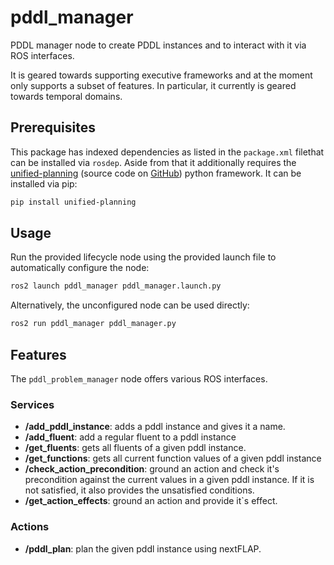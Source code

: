 # pddl_manager
PDDL manager node to create PDDL instances and to interact with it via ROS interfaces.

It is geared towards supporting executive frameworks and at the moment only supports a subset of features.
In particular, it currently is geared towards temporal domains.

## Prerequisites
This package has indexed dependencies as listed in the `package.xml` filethat can be installed via `rosdep`.
Aside from that it additionally requires the [unified-planning](https://unified-planning.readthedocs.io/en/latest/) (source code on [GitHub](https://github.com/aiplan4eu/unified-planning)) python framework. It can be installed via pip:
```bash
pip install unified-planning
```

## Usage
Run the provided lifecycle node using the provided launch file to automatically configure the node:
```bash
ros2 launch pddl_manager pddl_manager.launch.py
```
Alternatively, the unconfigured node can be used directly:
```bash
ros2 run pddl_manager pddl_manager.py
```

## Features
The `pddl_problem_manager` node offers various ROS interfaces.
### Services
 - **/add_pddl_instance**: adds a pddl instance and gives it a name.
 - **/add_fluent**: add a regular fluent to a pddl instance
 - **/get_fluents**: gets all fluents of a given pddl instance.
 - **/get_functions**: gets all current function values of a given pddl instance
 - **/check_action_precondition**: ground an action and check it's precondition against the current values in a given pddl instance. If it is not satisfied, it also provides the unsatisfied conditions.
 - **/get_action_effects**: ground an action and provide it`s effect.
### Actions
 - **/pddl_plan**: plan the given pddl instance using nextFLAP.
